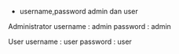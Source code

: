 - username,password admin dan user

Administrator
username    : admin
password    : admin

User
username    : user
password    : user